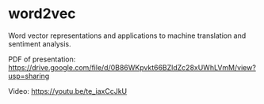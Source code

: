 # word2vec

Word vector representations and applications to machine translation and sentiment analysis.

PDF of presentation: https://drive.google.com/file/d/0B86WKpvkt66BZldZc28xUWhLVmM/view?usp=sharing

Video: https://youtu.be/te_iaxCcJkU
